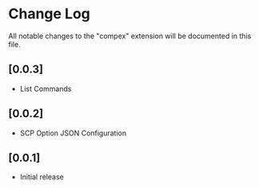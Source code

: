 # Change Log

All notable changes to the "compex" extension will be documented in this file.

## [0.0.3]

- List Commands

## [0.0.2]

- SCP Option JSON Configuration

## [0.0.1]

- Initial release